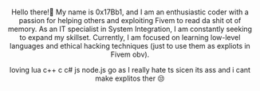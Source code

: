 <br>

<p align="center">
Hello there!👋 My name is 0x17Bb1, and I am an enthusiastic coder with a passion for helping others and exploiting Fivem to read da shit ot of memory. As an IT specialist in System Integration, I am constantly seeking to expand my skillset. Currently, I am focused on learning low-level languages and ethical hacking techniques (just to use them as expliots in Fivem obv).
<p align="center">
loving lua c++ c c# js node.js go as 
I really hate ts sicen its ass and i cant make explitos ther 😒
</p>
<br>
<br>
